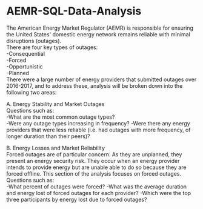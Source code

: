# AEMR-SQL-Data-Analysis
The American Energy Market Regulator (AEMR) is responsible for ensuring the United States' domestic energy network remains reliable with minimal disruptions (outages).  
There are four key types of outages:  
-Consequential  
-Forced  
-Opportunistic  
-Planned  
There were a large number of energy providers that submitted outages over 2016-2017, and to address these, analysis will be broken down into the following two areas:  

A. Energy Stability and Market Outages  
Questions such as:  
-What are the most common outage types?  
-Were any outage types increasing in frequency?
-Were there any energy providers that were less reliable (i.e. had outages with more frequency, of longer duration than their peers)?  

B. Energy Losses and Market Reliability  
Forced outages are of particular concern. As they are unplanned, they present an energy security risk. They occur when an energy provider intends to provide energy but are unable able to do so because they are forced offline. This section of the analysis focuses on forced outages.  
Questions such as:  
-What percent of outages were forced?
-What was the average duration and energy lost of forced outages for each provider?
-Which were the top three participants by energy lost due to forced outages?
